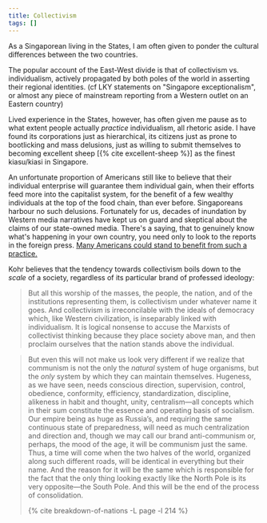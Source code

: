 ```yaml
---
title: Collectivism
tags: []
---
```


As a Singaporean living in the States, I am often given to ponder the cultural
differences between the two countries.

The popular account of the East-West divide is that of collectivism vs.
individualism, actively propagated by both poles of the world in asserting
their regional identities. (cf LKY statements on "Singapore exceptionalism",
or almost any piece of mainstream reporting from a Western outlet on an
Eastern country)

Lived experience in the States, however, has often given me pause as to what
extent people actually _practice_ individualism, all rhetoric aside. I have
found its corporations just as hierarchical, its citizens just as prone to
bootlicking and mass delusions, just as willing to submit themselves to
becoming excellent sheep [{% cite excellent-sheep %}] as the finest
kiasu/kiasi in Singapore.

An unfortunate proportion of Americans still like to believe that their
individual enterprise will guarantee them individual gain, when their efforts
feed more into the capitalist system, for the benefit of a few wealthy
individuals at the top of the food chain, than ever before. Singaporeans
harbour no such delusions. Fortunately for us, decades of inundation by
Western media narratives have kept us on guard and skeptical about the claims
of our state-owned media. There's a saying, that to genuinely know what's
happening in your own country, you need only to look to the reports in the
foreign press. [Many Americans could stand to benefit from such a
practice.][us-covid-roast]

Kohr believes that the tendency towards collectivism boils down to the *scale*
of a society, regardless of its particular brand of professed ideology:
> But all this worship of the masses, the people, the nation, and of the
> institutions representing them, is collectivism under whatever name it goes.
> And collectivism is irreconcilable with the ideals of democracy which, like
> Western civilization, is inseparably linked with individualism. It is
> logical nonsense to accuse the Marxists of collectivist thinking because
> they place society above man, and then proclaim ourselves that the nation
> stands above the individual.

<blockquote>
  <div class="quote" markdown="1">

But even this will not make us look very different if we realize that
communism is not the only the *natural* system of huge organisms, but the
*only* system by which they can maintain themselves. Hugeness, as we have
seen, needs conscious direction, supervision, control, obedience,
conformity, efficiency, standardization, discipline, alikeness in habit and
thought, unity, centralism—all concepts which in their sum constitute the
essence and operating basis of socialism. Our empire being as huge as
Russia’s, and requiring the same continuous state of preparedness, will need
as much centralization and direction and, though we may call our brand
anti-communism or, perhaps, the mood of the age, it will be communism just
the same. Thus, a time will come when the two halves of the world, organized
along such different roads, will be identical in everything but their name.
And the reason for it will be the same which is responsible for the fact
that the only thing looking exactly like the North Pole is its very
opposite—the South Pole. And this will be the end of the process of
consolidation.    

  </div>{% cite breakdown-of-nations -L page -l 214 %}<cite class="attribution"></cite>
</blockquote>



[us-covid-roast]: https://twitter.com/killerguerilla/status/1255898600082739202
